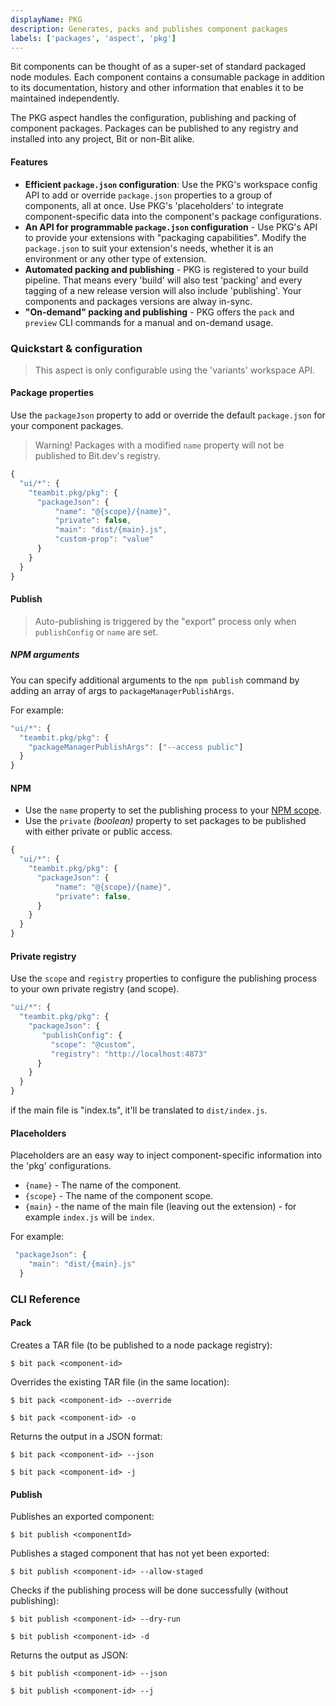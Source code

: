 ```yaml
---
displayName: PKG
description: Generates, packs and publishes component packages
labels: ['packages', 'aspect', 'pkg']
---
```


Bit components can be thought of as a super-set of standard packaged node modules. Each component contains a consumable package in addition to its documentation, history and other information that enables it to be maintained independently.

The PKG aspect handles the configuration, publishing and packing of component packages. Packages can be published to any registry and installed into any project, Bit or non-Bit alike.

#### Features

- **Efficient `package.json` configuration**: Use the PKG's workspace config API to add or override `package.json` properties to a group of components, all at once.
  Use PKG's 'placeholders' to integrate component-specific data into the component's package configurations.
- **An API for programmable `package.json` configuration** - Use PKG's API to provide your extensions with "packaging capabilities". Modify the `package.json` to suit your extension's needs, whether it is an environment or any other type of extension.
- **Automated packing and publishing** - PKG is registered to your build pipeline. That means every 'build' will also test 'packing' and every tagging of a new release version will also include 'publishing'. Your components and packages versions are alway in-sync.
- **"On-demand" packing and publishing** - PKG offers the `pack` and `preview` CLI commands for a manual and on-demand usage.

### Quickstart & configuration

> This aspect is only configurable using the 'variants' workspace API.

#### Package properties

Use the `packageJson` property to add or override the default `package.json` for your component packages.

> Warning! Packages with a modified `name` property will not be published to Bit.dev's registry.

```js
{
  "ui/*": {
    "teambit.pkg/pkg": {
      "packageJson": {
          "name": "@{scope}/{name}",
          "private": false,
          "main": "dist/{main}.js",
          "custom-prop": "value"
      }
    }
  }
}
```

#### Publish

> Auto-publishing is triggered by the "export" process only when `publishConfig` or `name` are set.

##### NPM arguments

You can specify additional arguments to the `npm publish` command by adding an array of args to `packageManagerPublishArgs`.

For example:

```js
"ui/*": {
  "teambit.pkg/pkg": {
    "packageManagerPublishArgs": ["--access public"]
  }
}
```

#### NPM

- Use the `name` property to set the publishing process to your [NPM scope](https://docs.npmjs.com/cli/v6/using-npm/scope).
- Use the `private` _(boolean)_ property to set packages to be published with either private or public access.

```js
{
  "ui/*": {
    "teambit.pkg/pkg": {
      "packageJson": {
          "name": "@{scope}/{name}",
          "private": false,
      }
    }
  }
}
```

#### Private registry

Use the `scope` and `registry` properties to configure the publishing process to your own private registry (and scope).

```js
"ui/*": {
  "teambit.pkg/pkg": {
    "packageJson": {
       "publishConfig": {
         "scope": "@custom",
         "registry": "http://localhost:4873"
      }
    }
  }
}
```

if the main file is "index.ts", it'll be translated to `dist/index.js`.

#### Placeholders

Placeholders are an easy way to inject component-specific information into the 'pkg' configurations.

- `{name}` - The name of the component.
- `{scope}` - The name of the component scope.
- `{main}` - the name of the main file (leaving out the extension) - for example `index.js` will be `index`.

For example:

```js
 "packageJson": {
    "main": "dist/{main}.js"
  }
```

### CLI Reference

#### Pack

Creates a TAR file (to be published to a node package registry):

```shell
$ bit pack <component-id>
```

Overrides the existing TAR file (in the same location):

```shell
$ bit pack <component-id> --override

$ bit pack <component-id> -o
```

Returns the output in a JSON format:

```shell
$ bit pack <component-id> --json

$ bit pack <component-id> -j
```

#### Publish

Publishes an exported component:

```shell
$ bit publish <componentId>
```

Publishes a staged component that has not yet been exported:

```shell
$ bit publish <component-id> --allow-staged
```

Checks if the publishing process will be done successfully (without publishing):

```shell
$ bit publish <component-id> --dry-run

$ bit publish <component-id> -d
```

Returns the output as JSON:

```shell
$ bit publish <component-id> --json

$ bit publish <component-id> --j
```
